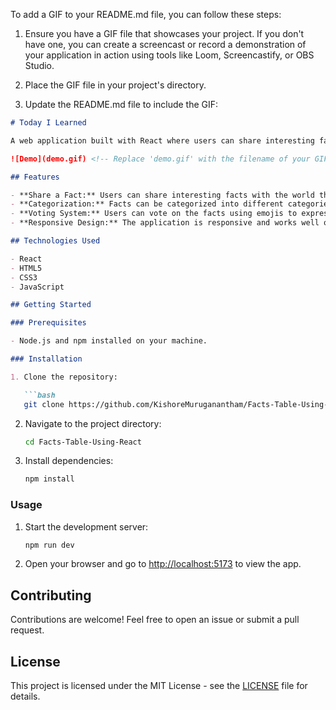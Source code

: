 To add a GIF to your README.md file, you can follow these steps:

1. Ensure you have a GIF file that showcases your project. If you don't have one, you can create a screencast or record a demonstration of your application in action using tools like Loom, Screencastify, or OBS Studio.

2. Place the GIF file in your project's directory.

3. Update the README.md file to include the GIF:

```markdown
# Today I Learned

A web application built with React where users can share interesting facts with the world.

![Demo](demo.gif) <!-- Replace 'demo.gif' with the filename of your GIF -->

## Features

- **Share a Fact:** Users can share interesting facts with the world through a simple form.
- **Categorization:** Facts can be categorized into different categories such as Technology, Science, History, Society, and Finance.
- **Voting System:** Users can vote on the facts using emojis to express their interest or reaction.
- **Responsive Design:** The application is responsive and works well on various devices and screen sizes.

## Technologies Used

- React
- HTML5
- CSS3
- JavaScript

## Getting Started

### Prerequisites

- Node.js and npm installed on your machine.

### Installation

1. Clone the repository:

   ```bash
   git clone https://github.com/KishoreMuruganantham/Facts-Table-Using-React.git
   ```

2. Navigate to the project directory:

   ```bash
   cd Facts-Table-Using-React
   ```

3. Install dependencies:

   ```bash
   npm install
   ```

### Usage

1. Start the development server:

   ```bash
   npm run dev
   ```

2. Open your browser and go to [http://localhost:5173](http://localhost:5173) to view the app.

## Contributing

Contributions are welcome! Feel free to open an issue or submit a pull request.

## License

This project is licensed under the MIT License - see the [LICENSE](LICENSE) file for details.
```
